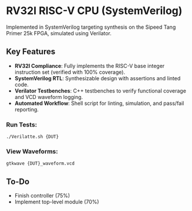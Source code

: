# RV32I RISC-V CPU (SystemVerilog)
Implemented in SystemVerilog targeting synthesis on the Sipeed Tang Primer 25k FPGA, simulated using Verilator.
## Key Features 
- **RV32I Compliance**: Fully implements the RISC-V base integer instruction set (verified with 100% coverage).  
- **SystemVerilog RTL**: Synthesizable design with assertions and linted code.  
- **Verilator Testbenches**: C++ testbenches to verify functional coverage and VCD waveform logging.  
- **Automated Workflow**: Shell script for linting, simulation, and pass/fail reporting.  

### Run Tests:
    ./Verilatte.sh {DUT}
### View Waveforms:
    gtkwave {DUT}_waveform.vcd

## To-Do
- Finish controller (75%)
- Implement top-level module (70%)
